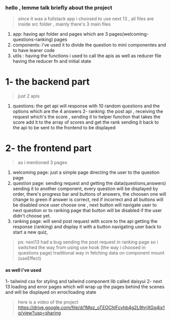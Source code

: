 ### hello , lemme talk briefly about the project
> since it was a fullstack app i choosed to use next 13 , all files are inside src folder , mainly there's 3 main files
1. app: having api folder and pages which are 3 pages(welcoming-questions-ranking) pages
2. components:  i've used it to divide the question to mini componentes and to have leaner code
3. utils :  having the functions i used to call the apis as well as reducer file having the reducer fn and initial state

# 1- the backend part
> just 2 apis
 1. questions: the get api will response with 10 random questions and the options which are the 4 answers
2- ranking: the post api , receiving the request which's the score , sending it to helper function that takes the score add it to the array of scores and get the rank sending it back to the api to be sent to the frontend to be displayed

# 2- the frontend part
> as i mentioned 3 pages
1. welcoming page:  just a simple page directing the user to the question page 
2. question page: sending request and getting the data(questions,answers) sending it to another component, every question will be displayed by order, there's progress bar and buttons of answers, the choosen one will change to green if answer is correct, red if incorrect and all buttons will be disabled once user choose one , next button will navigate user to next question or to ranking page that button will be disabled if the user didn't choose yet.
3. ranking page: will send post request with score to the api getting the response (ranking)  and display it with a button navigating user back to start a new quiz,
>ps: next13 had a bug sending the post request in ranking page so i switched the way from using use hook (the way i choosed in questions page) traditional way in fetching data on component mount (useEffect)

#### as well i've used
1- tailwind css for styling and tailwind component lib called daisyui
2- next 13 loading and error pages which will wrap up the pages behind the scenes and will be displayed on error/loading state
> here is a video of the project https://drive.google.com/file/d/1Mqz_oTEOChIFcvhb4g2L9hrjXGq4jx1q/view?usp=sharing
